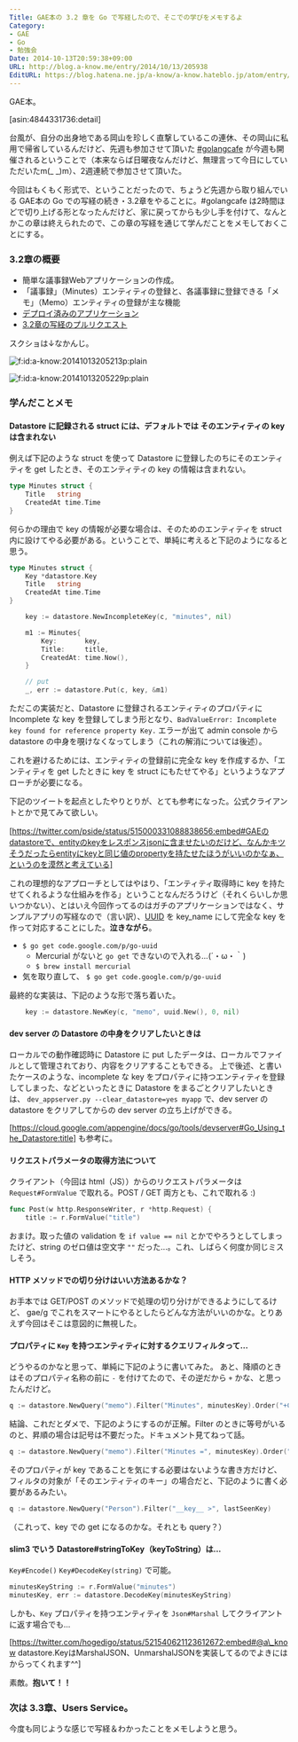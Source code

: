 ```yaml
---
Title: GAE本の 3.2 章を Go で写経したので、そこでの学びをメモするよ
Category:
- GAE
- Go
- 勉強会
Date: 2014-10-13T20:59:38+09:00
URL: http://blog.a-know.me/entry/2014/10/13/205938
EditURL: https://blog.hatena.ne.jp/a-know/a-know.hateblo.jp/atom/entry/8454420450068480415
---
```


GAE本。



[asin:4844331736:detail]



台風が、自分の出身地である岡山を珍しく直撃しているこの連休、その岡山に私用で帰省しているんだけど、先週も参加させて頂いた [#golangcafe](https://sites.google.com/site/gdgchugokuofficial/sourcereading/golang-cafe) が今週も開催されるということで（本来ならば日曜夜なんだけど、無理言って今日にしていただいたm(_ _)m）、2週連続で参加させて頂いた。

今回はもくもく形式で、ということだったので、ちょうど先週から取り組んでいる GAE本の Go での写経の続き・3.2章をやることに。#golangcafe は2時間ほどで切り上げる形となったんだけど、家に戻ってからも少し手を付けて、なんとかこの章は終えられたので、この章の写経を通じて学んだことをメモしておくことにする。

### 3.2章の概要
* 簡単な議事録Webアプリケーションの作成。
* 「議事録」（Minutes）エンティティの登録と、各議事録に登録できる「メモ」（Memo）エンティティの登録が主な機能
* [デプロイ済みのアプリケーション](http://gaeshakyo-with-go.appspot.com/statics/index.html)
* [3.2章の写経のプルリクエスト](https://github.com/a-know/gaeshakyo-with-go/pull/1)

スクショは↓なかんじ。

<p><span itemscope itemtype="http://schema.org/Photograph"><img src="//cdn-ak.f.st-hatena.com/images/fotolife/a/a-know/20141013/20141013205213.png" alt="f:id:a-know:20141013205213p:plain" title="f:id:a-know:20141013205213p:plain" class="hatena-fotolife" itemprop="image"></span></p>

<p><span itemscope itemtype="http://schema.org/Photograph"><img src="//cdn-ak.f.st-hatena.com/images/fotolife/a/a-know/20141013/20141013205229.png" alt="f:id:a-know:20141013205229p:plain" title="f:id:a-know:20141013205229p:plain" class="hatena-fotolife" itemprop="image"></span></p>


### 学んだことメモ
#### Datastore に記録される struct には、デフォルトでは そのエンティティの key は含まれない

例えば下記のような struct を使って Datastore に登録したのちにそのエンティティを get したとき、そのエンティティの key の情報は含まれない。

``` go
type Minutes struct {
	Title   string
	CreatedAt time.Time
}
```

何らかの理由で key の情報が必要な場合は、そのためのエンティティを struct 内に設けてやる必要がある。ということで、単純に考えると下記のようになると思う。

``` go
type Minutes struct {
	Key *datastore.Key
	Title   string
	CreatedAt time.Time
}
```

```go
	key := datastore.NewIncompleteKey(c, "minutes", nil)

	m1 := Minutes{
		Key:       key,
		Title:     title,
		CreatedAt: time.Now(),
	}

	// put
	_, err := datastore.Put(c, key, &m1)
```

ただこの実装だと、Datastore に登録されるエンティティのプロパティに Incomplete な key を登録してしまう形となり、`BadValueError: Incomplete key found for reference property Key.` エラーが出て admin console から datastore の中身を覗けなくなってしまう（これの解消については後述）。

これを避けるためには、エンティティの登録前に完全な key を作成するか、「エンティティを get したときに key を struct にもたせてやる」というようなアプローチが必要になる。

下記のツイートを起点としたやりとりが、とても参考になった。公式クライアントとかで見てみて欲しい。

[https://twitter.com/pside/status/515000331088838656:embed#GAEのdatastoreで、entityのkeyをレスポンスjsonに含ませたいのだけど、なんかキツそうだったらentityにkeyと同じ値のpropertyを持たせたほうがいいのかなぁ、というのを漠然と考えている]



これの理想的なアプローチとしてはやはり、「エンティティ取得時に key を持たせてくれるような仕組みを作る」ということなんだろうけど（それくらいしか思いつかない）、とはいえ今回作ってるのはガチのアプリケーションではなく、サンプルアプリの写経なので（言い訳）、[UUID](http://godoc.org/code.google.com/p/go-uuid/uuid#New) を key_name にして完全な key を作って対応することにした。<b>泣きながら</b>。


* `$ go get code.google.com/p/go-uuid`
    * Mercurial がないと `go get` できないので入れる...(´・ω・｀)
    * `$ brew install mercurial`
* 気を取り直して、 `$ go get code.google.com/p/go-uuid`

最終的な実装は、下記のような形で落ち着いた。

```go
	key := datastore.NewKey(c, "memo", uuid.New(), 0, nil)
```

#### dev server の Datastore の中身をクリアしたいときは

ローカルでの動作確認時に Datastore に put したデータは、ローカルでファイルとして管理されており、内容をクリアすることもできる。
上で後述、と書いたケースのような、incomplete な key をプロパティに持つエンティティを登録してしまった、などといったときに Datastore をまるごとクリアしたいときは、 `dev_appserver.py --clear_datastore=yes myapp` で、dev server の datastore をクリアしてからの dev server の立ち上げができる。


[https://cloud.google.com/appengine/docs/go/tools/devserver#Go_Using_the_Datastore:title] も参考に。


#### リクエストパラメータの取得方法について

クライアント（今回は html（JS））からのリクエストパラメータは `Request#FormValue` で取れる。POST / GET 両方とも、これで取れる :)

```go
func Post(w http.ResponseWriter, r *http.Request) {
	title := r.FormValue("title")
```

おまけ。取った値の validation を `if value == nil` とかでやろうとしてしまったけど、string のゼロ値は空文字 `""` だった...。これ、しばらく何度か同じミスしそう。


#### HTTP メソッドでの切り分けはいい方法あるかな？

お手本では GET/POST のメソッドで処理の切り分けができるようにしてるけど、 gae/g でこれをスマートにやるとしたらどんな方法がいいのかな。とりあえず今回はそこは意図的に無視した。


#### プロパティに `Key` を持つエンティティに対するクエリフィルタって...

どうやるのかなと思って、単純に下記のように書いてみた。
あと、降順のときはそのプロパティ名称の前に `-` を付けてたので、その逆だから `+` かな、と思ったんだけど。

```go
q := datastore.NewQuery("memo").Filter("Minutes", minutesKey).Order("+CreatedAt")
```

結論、これだとダメで、下記のようにするのが正解。Filter のときに等号がいるのと、昇順の場合は記号は不要だった。ドキュメント見てねって話。

```go
q := datastore.NewQuery("memo").Filter("Minutes =", minutesKey).Order("CreatedAt")
```

そのプロパティが key であることを気にする必要はないような書き方だけど、フィルタの対象が「そのエンティティのキー」の場合だと、下記のように書く必要があるみたい。

```go
q := datastore.NewQuery("Person").Filter("__key__ >", lastSeenKey)
```

（これって、key での get になるのかな。それとも query？）


#### slim3 でいう Datastore#stringToKey（keyToString）は...

`Key#Encode()` `Key#DecodeKey(string)` で可能。

```go
minutesKeyString := r.FormValue("minutes")
minutesKey, err := datastore.DecodeKey(minutesKeyString)
```

しかも、`Key` プロパティを持つエンティティを `Json#Marshal` してクライアントに返す場合でも...


[https://twitter.com/hogedigo/status/521540621123612672:embed#@a\_know datastore.KeyはMarshalJSON、UnmarshalJSONを実装してるのでよきにはからってくれます^^]


素敵。<b>抱いて！！</b>


### 次は 3.3章、Users Service。

今度も同じような感じで写経＆わかったことをメモしようと思う。
